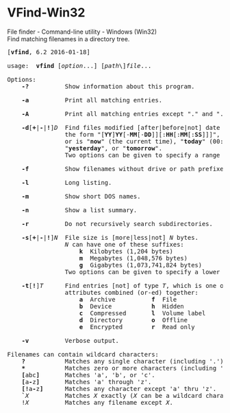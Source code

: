 # VFind-Win32
File finder - Command-line utility - Windows (Win32)<br/>
Find matching filenames in a directory tree.<br/>

<pre>
[<b>vfind</b>, 6.2 2016-01-18]

usage:  <b>vfind</b> [<i>option</i>...] [<i>path</i>\]<i>file</i>...

Options:
    <b>-?</b>          Show information about this program.

    <b>-a</b>          Print all matching entries.

    <b>-A</b>          Print all matching entries except "." and "..".

    <b>-d</b>[<b>+</b>|<b>-</b>|<b>!</b>]<i>D</i>  Find files modified [after|before|not] date <i>D</i>, which is of
                the form "[<b>YY</b>]<b>YY</b>[-<b>MM</b>[-<b>DD</b>]][:<b>HH</b>[:<b>MM</b>[:<b>SS</b>]]]",
                or is "<b>now</b>" (the current time), "<b>today</b>" (00:00 today),
                "<b>yesterday</b>", or "<b>tomorrow</b>".
                Two options can be given to specify a range of dates.

    <b>-f</b>          Show filenames without drive or path prefixes.

    <b>-l</b>          Long listing.

    <b>-m</b>          Show short DOS names.

    <b>-n</b>          Show a list summary.

    <b>-r</b>          Do not recursively search subdirectories.

    <b>-s</b>[<b>+</b>|<b>-</b>|<b>!</b>]<i>N</i>  File size is [more|less|not] <i>N</i> bytes.
                <i>N</i> can have one of these suffixes:
                    <b>k</b>  Kilobytes (1,204 bytes)
                    <b>m</b>  Megabytes (1,048,576 bytes)
                    <b>g</b>  Gigabytes (1,073,741,824 bytes)
                Two options can be given to specify a lower and upper range of file sizes.

    <b>-t</b>[<b>!</b>]<i>T</i>      Find entries [not] of type <i>T</i>, which is one or more of these
                attributes combined (or-ed) together:
                    <b>a</b>  Archive          <b>f</b>  File             <b>s</b>  System
                    <b>b</b>  Device           <b>h</b>  Hidden           <b>v</b>  Virtual
                    <b>c</b>  Compressed       <b>l</b>  Volume label     <b>w</b>  Writable
                    <b>d</b>  Directory        <b>o</b>  Offline
                    <b>e</b>  Encrypted        <b>r</b>  Read only

    <b>-v</b>          Verbose output.

Filenames can contain wildcard characters:
    <b>?</b>           Matches any single character (including '.').
    <b>*</b>           Matches zero or more characters (including '.').
    <b>[</b>abc<b>]</b>       Matches 'a', 'b', or 'c'.
    <b>[</b>a<b>-</b>z<b>]</b>       Matches 'a' through 'z'.
    <b>[!</b>a<b>-</b>z<b>]</b>      Matches any character except 'a' thru 'z'.
    <b>`</b><i>X</i>          Matches <i>X</i> exactly (<i>X</i> can be a wildcard character).
    !<i>X</i>          Matches any filename except <i>X</i>.
</pre>
